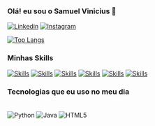 ### Olá! eu sou o Samuel Vinicius 👋

[![Linkedin](https://img.shields.io/badge/LinkedIn-0077B5?style=for-the-badge&logo=linkedin&logoColor=white)]( https://www.linkedin.com/in/samuelviniciuspf/)
[![Instagram](https://img.shields.io/badge/Instagram-E4405F?style=for-the-badge&logo=instagram&logoColor=white)](https://www.instagram.com/i.samuel_/?theme=dark)

[![Top Langs](https://github-readme-stats.vercel.app/api/top-langs/?username=anuraghazra&layout=pie)](https://github.com/anuraghazra/github-readme-stats)

### Minhas Skills

[![Skills](https://img.shields.io/badge/HTML-239120?style=for-the-badge&logo=html5&logoColor=white)]()
[![Skills](https://img.shields.io/badge/CSS-239120?&style=for-the-badge&logo=css3&logoColor=white)]()
[![Skills](https://img.shields.io/badge/Python-3776AB?style=for-the-badge&logo=python&logoColor=white)]()
[![Skills](https://img.shields.io/badge/C%2B%2B-00599C?style=for-the-badge&logo=c%2B%2B&logoColor=white)]()
[![Skills](https://img.shields.io/badge/JavaScript-F7DF1E?style=for-the-badge&logo=javascript&logoColor=black)]()
[![Skills](https://img.shields.io/badge/Java-ED8B00?style=for-the-badge&logo=openjdk&logoColor=white)]()

### Tecnologias que eu uso no meu dia

<div style="display: inline_block "><br/>


<img align="center" alt="Python" src="https://img.shields.io/badge/Python-3776AB?style=for-the-badge&logo=python&logoColor=white"/>
<img align="center" alt="Java" src="https://img.shields.io/badge/Java-ED8B00?style=for-the-badge&logo=openjdk&logoColor=white"/>
<img align="center" alt="HTML5" src="https://img.shields.io/badge/HTML5-E34F26?style=for-the-badge&logo=html5&logoColor=white"/>


</div>
